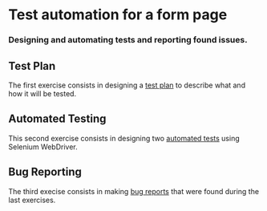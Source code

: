 # Test automation for a form page
### Designing and automating tests and reporting found issues.

## Test Plan

The first exercise consists in designing a [test plan](https://github.com/matheus-roma/Automated-Testing-Portfolio/tree/main/Test%20Plan) to describe what and how it will be tested.

## Automated Testing

This second exercise consists in designing two [automated tests](https://github.com/matheus-roma/Automated-Testing-Portfolio/tree/main/testAutomation) using Selenium WebDriver.

## Bug Reporting

The third execise consists in making [bug reports](https://github.com/matheus-roma/Automated-Testing-Portfolio/tree/main/Bug%20Reports) that were found during the last exercises.